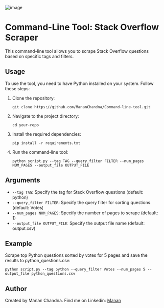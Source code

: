 ![image](https://github.com/MananChandna/Command-line-tool/assets/139998502/9bede363-353f-44da-9140-579f53609b25)

<!DOCTYPE html>
<html lang="en">
<head>
    <meta charset="UTF-8">
    <meta name="viewport" content="width=device-width, initial-scale=1.0">
</head>
<body>
    <h1>Command-Line Tool: Stack Overflow Scraper</h1>
    <p>This command-line tool allows you to scrape Stack Overflow questions based on specific tags and filters.</p>
    
  <h2>Usage</h2>
    <p>To use the tool, you need to have Python installed on your system. Follow these steps:</p>
    <ol>
        <li>Clone the repository:</li>
        <pre><code>git clone https://github.com/MananChandna/Command-line-tool.git</code></pre>
        <li>Navigate to the project directory:</li>
        <pre><code>cd your-repo</code></pre>
        <li>Install the required dependencies:</li>
        <pre><code>pip install -r requirements.txt</code></pre>
        <li>Run the command-line tool:</li>
        <pre><code>python script.py --tag TAG --query_filter FILTER --num_pages NUM_PAGES --output_file OUTPUT_FILE</code></pre>
    </ol>

  <h2>Arguments</h2>
    <ul>
        <li><code>--tag TAG</code>: Specify the tag for Stack Overflow questions (default: python)</li>
        <li><code>--query_filter FILTER</code>: Specify the query filter for sorting questions (default: Votes)</li>
        <li><code>--num_pages NUM_PAGES</code>: Specify the number of pages to scrape (default: 1)</li>
        <li><code>--output_file OUTPUT_FILE</code>: Specify the output file name (default: output.csv)</li>
    </ul>

  <h2>Example</h2>
    <p>Scrape top Python questions sorted by votes for 5 pages and save the results to python_questions.csv:</p>
    <pre><code>python script.py --tag python --query_filter Votes --num_pages 5 --output_file python_questions.csv</code></pre>

  <h2>Author</h2>
    <p>Created by Manan Chandna. Find me on Linkedin: <a href="https://www.linkedin.com/in/manan-chandna-697588257/">Manan</a></p>
</body>
</html>
